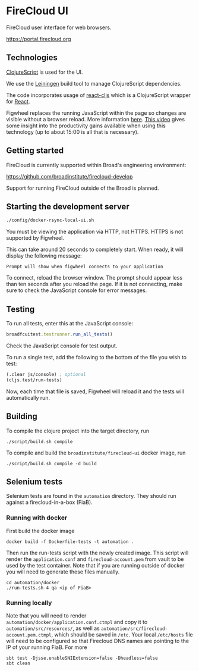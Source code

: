 # FireCloud UI

FireCloud user interface for web browsers.

https://portal.firecloud.org

## Technologies

[ClojureScript](https://github.com/clojure/clojurescript) is used for the UI.

We use the [Leiningen](http://leiningen.org/) build tool to manage ClojureScript dependencies.

The code incorporates usage of [react-cljs](https://github.com/dmohs/react-cljs) which is
a ClojureScript wrapper for [React](https://facebook.github.io/react/).

Figwheel replaces the running JavaScript within the page so changes are visible without a browser reload. More information [here](https://github.com/bhauman/lein-figwheel). [This video](https://www.youtube.com/watch?v=j-kj2qwJa_E) gives some insight into the productivity gains available when using this technology (up to about 15:00 is all that is necessary).

## Getting started

FireCloud is currently supported within Broad's engineering environment:

https://github.com/broadinstitute/firecloud-develop

Support for running FireCloud outside of the Broad is planned.

## Starting the development server

```bash
./config/docker-rsync-local-ui.sh
```

You must be viewing the application via HTTP, not HTTPS. HTTPS is not supported by Figwheel.

This can take around 20 seconds to completely start. When ready, it will display the following message:
```
Prompt will show when figwheel connects to your application
```

To connect, reload the browser window. The prompt should appear less than ten seconds after you reload the page. If it is not connecting, make sure to check the JavaScript console for error messages.

## Testing

To run all tests, enter this at the JavaScript console:

```javascript
broadfcuitest.testrunner.run_all_tests()
```

Check the JavaScript console for test output.

To run a single test, add the following to the bottom of the file you wish to test:

```clojure
(.clear js/console) ; optional
(cljs.test/run-tests)
```

Now, each time that file is saved, Figwheel will reload it and the tests will automatically run.

## Building

To compile the clojure project into the target directory, run 
```
./script/build.sh compile
```

To compile and build the `broadinstitute/firecloud-ui` docker image, run
```
./script/build.sh compile -d build
```

## Selenium tests

Selenium tests are found in the `automation` directory.  They should run against a firecloud-in-a-box (FiaB).

### Running with docker

First build the docker image
```
docker build -f Dockerfile-tests -t automation .
```

Then run the run-tests script with the newly created image.  This script will render the `application.conf` and `firecloud-account.pem` from vault to be used by the test container.  Note that if you are running outside of docker you will need to generate these files manually.
```
cd automation/docker
./run-tests.sh 4 qa <ip of FiaB>
```

### Running locally
Note that you will need to render `automation/docker/application.conf.ctmpl` and copy it to `automation/src/resources/`, as well as `automation/src/firecloud-account.pem.ctmpl`, which should be saved in `/etc`.
Your local `/etc/hosts` file will need to be configured so that Firecloud DNS names are pointing to the IP of your running FiaB.  For more 
```
sbt test -Djsse.enableSNIExtension=false -Dheadless=false
sbt clean
```